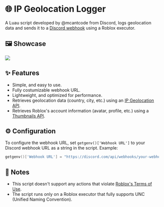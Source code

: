 # 🌐 IP Geolocation Logger
A Luau script developed by @mcantcode from Discord, logs geolocation data and sends it to a [Discord webhook](https://support.discord.com/hc/en-us/articles/228383668-Intro-to-Webhooks) using a Roblox executor.

## 🖼️ Showcase
![](https://i.ibb.co.com/bgQgW6Tv/IP-Geolocation-Logger-Showcase.jpg)

## ✨ Features
- Simple, and easy to use.
- Fully costumizable webhook URL.
- Lightweight, and optimized for performance.
- Retrieves geolocation data (country, city, etc.) using an [IP Geolocation API](https://ipapi.co/).
- Retrieves Roblox's account information (avatar, profile, etc.) using a [Thumbnails API](https://create.roblox.com/docs/cloud/legacy/thumbnails/v1#/).

## ⚙️ Configuration
To configure the webhook URL, set `getgenv()['Webhook URL']` to your Discord webhook URL as a string in the script. Example:
```lua
getgenv()['Webhook URL'] = "https://discord.com/api/webhooks/your-webhook-id/your-webhook-token"
```

## 📝 Notes
- This script doesn't support any actions that violate [Roblox's Terms of Use](https://en.help.roblox.com/hc/en-us/articles/115004647846-Roblox-Terms-of-Use).
- The script runs only on a Roblox executor that fully supports UNC (Unified Naming Convention).
